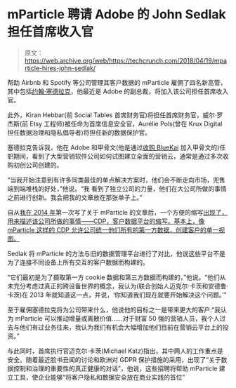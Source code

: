 # mParticle 聘请 Adobe 的 John Sedlak 担任首席收入官 

> 原文：<https://web.archive.org/web/https://techcrunch.com/2018/04/19/mparticle-hires-john-sedlak/>

帮助 Airbnb 和 Spotify 等公司管理其客户数据的 mParticle 雇佣了四名新高管，其中包括[约翰·塞德拉克](https://web.archive.org/web/20221206141707/https://www.linkedin.com/in/john-sedlak-5a221b1/)，他最近是 Adobe 的副总裁，将加入该公司担任首席收入官。

此外，Kiran Hebbar(前 Social Tables 首席财务官)将担任首席财务官，威尔·罗杰斯(前 Etsy 工程师)被任命为首席信息安全官，Aurélie Pols(曾在 Krux Digital 担任数据治理和隐私倡导者)将担任新的数据保护官。

塞德拉克告诉我，他在 Adobe 和甲骨文(他是通过[收购 BlueKai](https://web.archive.org/web/20221206141707/http://www.oracle.com/us/corporate/press/2150812) 加入甲骨文的)任职期间，看到了大型营销软件公司如何试图建立全面的营销云，通常是通过多次收购初创公司创建的。

“当我开始注意到有许多同类最佳的单点解决方案时，他们会不断走向市场，兜售端到端堆栈的好处，”他说。“我  看到了独立公司的力量，他们在大公司所做的事情之前进行创新。我会把我的文章放在那张单子上。”

自从[我在 2014 年](https://web.archive.org/web/20221206141707/https://beta.techcrunch.com/2014/10/09/mparticle-seed-funding/?_ga=2.38657827.1636081565.1523889382-787764761.1515166031)第一次写了关于 mParticle 的文章后，一个方便的缩写[出现了，用来描述该公司所做的事情——CDP，客户数据平台的缩写。基本上，像 mParticle 这样的 CDP 允许公司统一他们所有的第一方数据，创建客户的单一视图。](https://web.archive.org/web/20221206141707/https://digiday.com/marketing/move-dmp-dsp-rtb-cdp-ad-techs-hot-new-acronym/)

Sedlak 将 mParticle 的方法与旧的数据管理平台进行了对比，他说这些平台不是为了连接不同设备上所有交互的客户数据而构建的。

“它们最初是为了摄取第一方 cookie 数据和第三方数据而构建的，”他说。“他们从未充分考虑过真正的跨设备世界的概念，我认为(联合创始人迈克尔·卡茨和安德鲁·卡茨)在 2013 年就知道这一点，并说，‘你知道我们现在就要开始解决这个问题。’"

至于雇佣塞德拉克将为公司带来什么，他说他的目标之一是带来更大的客户:“我认为 mParticle 可以推动增量或离散价值……对于财富 50 强的营销人员，我个人过去与他们有过业务往来，我认为我们有机会大幅增加他们目前在营销云平台上的投资。”

与此同时，首席执行官迈克尔·卡茨(Michael Katz)指出，其中两人的工作重点是安全。随着最近脸书丑闻的讨论和欧洲对 GDPR 保护措施的采用，出现了“关于数据控制和治理的重要性的真正健康的对话”，他说，这些招聘将帮助 mParticle 建立工具，使企业能够“将客户隐私和数据安全放在商业实践的首位”